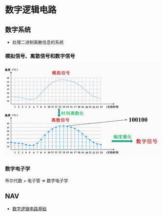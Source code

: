 # 数字逻辑电路

## 数字系统

- 处理二进制离散信息的系统

### 模拟信号、离散信号和数字信号

![批注 2020-02-09 165235](/assets/批注%202020-02-09%20165235.png)

### 数字电子学

布尔代数 + 电子管 => 数字电子学

## NAV

- [数字逻辑电路基础](./数字逻辑电路基础.md)